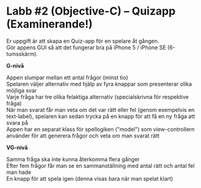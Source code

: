 # Labb #2 (Objective-C) – Quizapp (Examinerande!)

Er uppgift är att skapa en Quiz-app för en spelare åt gången.<br>
Gör appens GUI så att det fungerar bra på iPhone 5 / iPhone SE (6-tumsskärm).<br>

<b>G-nivå</b><br>

Appen slumpar mellan ett antal frågor (minst tio)<br>
Spelaren väljer alternativ med hjälp av fyra knappar som presenterar olika möjliga svar<br>
Varje fråga har tre olika felaktiga alternativ (specialskrivna för respektive fråga)<br>
När man svarat får man veta om det var rätt eller fel (genom exempelvis en text-label), spelaren kan sedan trycka på en knapp för att få en ny fråga att svara på<br>
Appen har en separat klass för spellogiken ("model") som view-controllern använder för att generera frågor och veta om man svarat rätt<br>

<b>VG-nivå</b><br>

Samma fråga ska inte kunna återkomma flera gånger<br>
Efter fem frågor får man se en sammanställning med antal rätt och antal fel man hade<br>
En knapp för att spela igen (denna visas bara när man spelat klart)<br>

